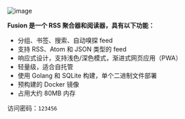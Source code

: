 ![image](https://github.com/knoop7/hassio-addons/assets/25675558/f8b79701-be00-4b54-b978-c2e6b3d6e1e3)

**Fusion 是一个 RSS 聚合器和阅读器，具有以下功能：**

- 分组、书签、搜索、自动嗅探 feed
- 支持 RSS、Atom 和 JSON 类型的 feed
- 响应式设计，支持浅色/深色模式，渐进式网页应用（PWA）
- 轻量级，适合自托管
- 使用 Golang 和 SQLite 构建，单个二进制文件部署
- 预构建的 Docker 镜像
- 占用大约 80MB 内存

 访问密码：` 123456 `
